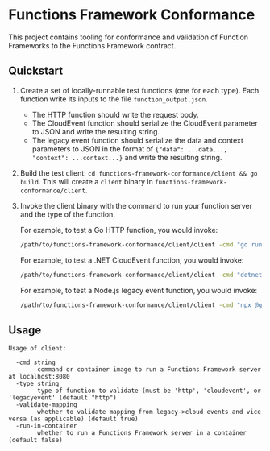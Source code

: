# Functions Framework Conformance

This project contains tooling for conformance and validation of Function
Frameworks to the Functions Framework contract.

## Quickstart

1.  Create a set of locally-runnable test functions (one for each type). Each
    function write its inputs to the file `function_output.json`.

    -   The HTTP function should write the request body.
    -   The CloudEvent function should serialize the CloudEvent parameter to
        JSON and write the resulting string.
    -   The legacy event function should serialize the data and context
        parameters to JSON in the format of `{"data": ...data..., "context":
        ...context...}` and write the resulting string.

1.  Build the test client: `cd functions-framework-conformance/client && go
    build`. This will create a `client` binary in
    `functions-framework-conformance/client`.

1.  Invoke the client binary with the command to run your function server and
    the type of the function.

    For example, to test a Go HTTP function, you would invoke:

    ```sh
    /path/to/functions-framework-conformance/client/client -cmd "go run ." -type http
    ```

    For example, to test a .NET CloudEvent function, you would invoke:

    ```sh
    /path/to/functions-framework-conformance/client/client -cmd "dotnet run MyFunction" -type cloudevent
    ```

    For example, to test a Node.js legacy event function, you would invoke:

    ```sh
    /path/to/functions-framework-conformance/client/client -cmd "npx @google-cloud/functions-framework --target MyFunction --signature-type=event" -type legacyevent
    ```

## Usage

```
Usage of client:

  -cmd string
        command or container image to run a Functions Framework server at localhost:8080
  -type string
        type of function to validate (must be 'http', 'cloudevent', or 'legacyevent' (default "http")
  -validate-mapping
        whether to validate mapping from legacy->cloud events and vice versa (as applicable) (default true)
  -run-in-container
        whether to run a Functions Framework server in a container (default false)
```
